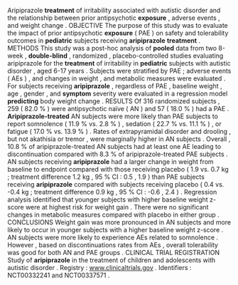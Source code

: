 Aripiprazole **treatment** of irritability associated with autistic disorder and the relationship between prior antipsychotic **exposure** , adverse events , and weight change . OBJECTIVE The purpose of this study was to evaluate the impact of prior antipsychotic **exposure** ( PAE ) on safety and tolerability outcomes in **pediatric** subjects receiving **aripiprazole** **treatment** . METHODS This study was a post-hoc analysis of **pooled** data from two 8-week , **double-blind** , randomized , placebo-controlled studies evaluating aripiprazole for the **treatment** of irritability in **pediatric** subjects with autistic disorder , aged 6-17 years . Subjects were stratified by PAE ; adverse events ( AEs ) , and changes in weight , and metabolic measures were evaluated . For subjects receiving **aripiprazole** , regardless of PAE , baseline weight , age , gender , and **symptom** severity were evaluated in a regression model **predicting** body weight change . RESULTS Of 316 randomized subjects , 259 ( 82.0 % ) were antipsychotic naïve ( AN ) and 57 ( 18.0 % ) had a PAE . **Aripiprazole-treated** AN subjects were more likely than PAE subjects to report somnolence ( 11.9 % vs. 2.8 % ) , sedation ( 22.7 % vs. 11.1 % ) , or fatigue ( 17.0 % vs. 13.9 % ) . Rates of extrapyramidal disorder and drooling , but not akathisia or tremor , were marginally higher in AN subjects . Overall , 10.8 % of aripiprazole-treated AN subjects had at least one AE leading to discontinuation compared with 8.3 % of aripiprazole-treated PAE subjects . AN subjects receiving **aripiprazole** had a larger change in weight from baseline to endpoint compared with those receiving placebo ( 1.9 vs. 0.7 kg ; treatment difference 1.2 kg , 95 % CI : 0.5 , 1.9 ) than PAE subjects receiving **aripiprazole** compared with subjects receiving placebo ( 0.4 vs. -0.4 kg ; treatment difference 0.9 kg , 95 % CI : -0.6 , 2.4 ) . Regression analysis identified that younger subjects with higher baseline weight z-score were at highest risk for weight gain . There were no significant changes in metabolic measures compared with placebo in either group . CONCLUSIONS Weight gain was more pronounced in AN subjects and more likely to occur in younger subjects with a higher baseline weight z-score . AN subjects were more likely to experience AEs related to somnolence . However , based on discontinuations rates from AEs , overall tolerability was good for both AN and PAE groups . CLINICAL TRIAL REGISTRATION Study of **aripiprazole** in the treatment of children and adolescents with autistic disorder . Registry : www.clinicaltrials.gov . Identifiers : NCT00332241 and NCT00337571 . 
